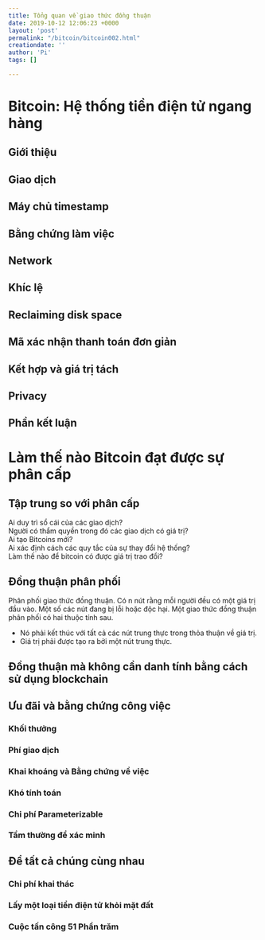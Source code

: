 ```yaml
---
title: Tổng quan về giao thức đồng thuận
date: 2019-10-12 12:06:23 +0000
layout: 'post'
permalink: "/bitcoin/bitcoin002.html"
creationdate: ''
author: 'Pi'
tags: []

---
```


# Bitcoin: Hệ thống tiền điện tử ngang hàng

## Giới thiệu

## Giao dịch

## Máy chủ timestamp

## Bằng chứng làm việc

## Network

## Khíc lệ

##  Reclaiming disk space

## Mã xác nhận thanh toán đơn giản

## Kết hợp và giá trị tách

## Privacy

## Phần kết luận

# Làm thế nào Bitcoin đạt được sự phân cấp

## Tập trung so với phân cấp

Ai duy trì sổ cái của các giao dịch?<br/>
Người có thẩm quyền trong đó các giao dịch có giá trị?<br/>
Ai tạo Bitcoins mới?<br/>
Ai xác định cách các quy tắc của sự thay đổi hệ thống?<br/>
Làm thế nào để bitcoin có được giá trị trao đổi?

## Đồng thuận phân phối

Phân phối giao thức đồng thuận. Có n nút rằng mỗi người đều có một giá trị đầu vào. Một số các nút đang bị lỗi hoặc độc hại. Một giao thức đồng thuận phân phối có hai thuộc tính sau.
- Nó phải kết thúc với tất cả các nút trung thực trong thỏa thuận về giá trị.
- Giá trị phải được tạo ra bởi một nút trung thực.

## Đồng thuận mà không cần danh tính bằng cách sử dụng blockchain

## Ưu đãi và bằng chứng công việc

### Khối thưởng

### Phí giao dịch

### Khai khoáng và Bằng chứng về việc

### Khó tính toán

### Chi phí Parameterizable

### Tầm thường để xác minh

## Để tất cả chúng cùng nhau

### Chi phí khai thác

### Lấy một loại tiền điện tử khỏi mặt đất

### Cuộc tấn công 51 Phần trăm

